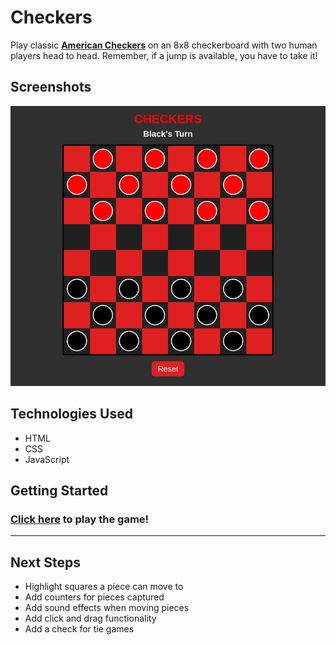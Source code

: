 # Checkers
Play classic [**American Checkers**](https://en.wikipedia.org/wiki/English_draughts) on an 8x8 checkerboard with two human players head to head. Remember, if a jump is available, you have to take it!

## Screenshots
![alt text](imgs/screenshot.png "Checkers Screenshot")

## Technologies Used
- HTML
- CSS
- JavaScript

## Getting Started
### [Click here](https://fastlane27.github.io/checkers-game/) to play the game!
---
## Next Steps
- Highlight squares a piece can move to
- Add counters for pieces captured
- Add sound effects when moving pieces
- Add click and drag functionality
- Add a check for tie games